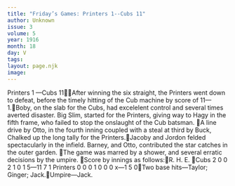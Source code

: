 ```yaml
---
title: "Friday’s Games: Printers 1--Cubs 11"
author: Unknown
issue: 3
volume: 5
year: 1916
month: 18
day: V
tags:
layout: page.njk
image:
---
```

Printers 1 —Cubs 11After winning the six straight, the Printers went down to defeat, before the timely hitting of the Cub machine by score of 11—1.Boby, on the slab for the Cubs, had excelelent control and several times averted disaster. Big Slim, started for the Printers, giving way to Hagy in the fifth frame, who failed to stop the onslaught of the Cub batsman. A line drive by Otto, in the fourth inning coupled with a steal at third by Buck, Chalked up the long tally for the Printers.Jacoby and Jordon felded spectacularly in the infield. Barney, and Otto, contributed the star catches in the outer garden. The game was marred by a shower, and several erratic decisions by the umpire. Score by innings as follows:R. H. E. Cubs 2 0 0 2 1 0 1 5—11 7 1 Printers 0 0 0 1 0 0 0 x—1 5 0Two base hits—Taylor; Ginger; Jack.Umpire—Jack. 
